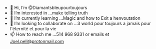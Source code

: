 - 👋 Hi, I’m @Diamantsbleupourtoujours
- 👀 I’m interested in ...make telling truth
- 🌱 I’m currently learning ...Magic and how to Exit a henvoutation
- 💞️ I’m looking to collaborate on ...3 world pour toujours a jamais pour l'éternité et pour la vie
- 📫 How to reach me ...514 968 9331 or emails et Joel.pell@protonmail.com

<!---
Diamantsbleupourtoujours/Diamantsbleupourtoujours is a ✨ special ✨ repository because its `README.md` (this file) appears on your GitHub profile.
You can click the Preview link to take a look at your changes.
--->

